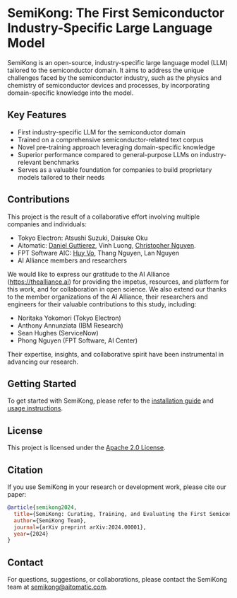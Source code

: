 # SemiKong: The First Semiconductor Industry-Specific Large Language Model

SemiKong is an open-source, industry-specific large language model (LLM) tailored to the semiconductor domain. It aims to address the unique challenges faced by the semiconductor industry, such as the physics and chemistry of semiconductor devices and processes, by incorporating domain-specific knowledge into the model.

## Key Features

- First industry-specific LLM for the semiconductor domain
- Trained on a comprehensive semiconductor-related text corpus
- Novel pre-training approach leveraging domain-specific knowledge
- Superior performance compared to general-purpose LLMs on industry-relevant benchmarks
- Serves as a valuable foundation for companies to build proprietary models tailored to their needs

## Contributions

This project is the result of a collaborative effort involving multiple companies and individuals:
 
- Tokyo Electron: Atsushi Suzuki, Daisuke Oku
- Aitomatic: [Daniel Guttierez](https://github.com/dgutierrez24), Vinh Luong, [Christopher Nguyen](https://github.com/ctn).
- FPT Software AIC: [Huy Vo](https://github.com/sitloboi2012), Thang Nguyen, Lan Nguyen
- AI Alliance members and researchers

We would like to express our gratitude to the AI Alliance (https://thealliance.ai) for providing the impetus, resources, and platform for this work, and for collaboration in open science. We also extend our thanks to the member organizations of the AI Alliance, their researchers and engineers for their valuable contributions to this study, including:

- Noritaka Yokomori (Tokyo Electron)
- Anthony Annunziata (IBM Research)
- Sean Hughes (ServiceNow)
- Phong Nguyen (FPT Software, AI Center)

Their expertise, insights, and collaborative spirit have been instrumental in advancing our research.

## Getting Started

To get started with SemiKong, please refer to the [installation guide](INSTALL.md) and [usage instructions](USAGE.md).

## License

This project is licensed under the [Apache 2.0 License](LICENSE).

## Citation

If you use SemiKong in your research or development work, please cite our paper:

```bibtex
@article{semikong2024,
  title={SemiKong: Curating, Training, and Evaluating the First Semiconductor Industry-Specific Large Language Model},
  author={SemiKong Team},
  journal={arXiv preprint arXiv:2024.00001},
  year={2024}
}
```

## Contact

For questions, suggestions, or collaborations, please contact the SemiKong team at semikong@aitomatic.com.
